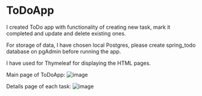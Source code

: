 # ToDoApp

I created ToDo app with functionality of creating new task, mark it completed and update and delete existing ones. 

For storage of data, I have chosen local Postgres, please create spring_todo database on pgAdmin before running the app.

I have used for Thymeleaf for displaying the HTML pages.


Main page of ToDoApp:
![image](https://user-images.githubusercontent.com/50133530/178912745-5b53c9c8-7f3a-4fb2-b7e6-931a1fbf0ab9.png)



Details page of each task:
![image](https://user-images.githubusercontent.com/50133530/178912403-847074cc-2224-4634-b88b-6e8b6a94067c.png)

